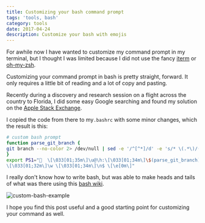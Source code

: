 ```yaml
---
title: Customizing your bash command prompt
tags: 'tools, bash'
category: tools
date: 2017-04-24
description: Customize your bash with emojis
---
```

For awhile now I have wanted to customize my command prompt in my terminal, but I thought I was limited because I did not use the fancy [iterm](https://www.iterm2.com/) or [oh-my-zsh](https://github.com/robbyrussell/oh-my-zsh).

Customizing your command prompt in bash is pretty straight, forward. It only requires a little bit of reading and a lot of copy and pasting.

Recently during a discovery and research session on a flight across the country to Florida, I did some easy Google searching and found my solution on the [Apple Stack Exchange](https://apple.stackexchange.com/questions/125637/iterm-colors-for-prompt-command-and-output).

I copied the code from there to my`.bashrc` with some minor changes, which the result is this:

```sh
# custom bash prompt
function parse_git_branch {
git branch --no-color 2> /dev/null | sed -e '/^[^*]/d' -e 's/* \(.*\)/(\1)/'
}
export PS1="🍔  \[\033[01;35m\]\u@\h:\[\033[01;34m\]\$(parse_git_branch)
\[\033[01;32m\]\w \[\033[01;34m\]\n$ \[\e[0m\]"
```
I really don't know how to write bash, but was able to make heads and tails of what was there using this [bash wiki](https://wiki.archlinux.org/index.php/Bash/Prompt_customization). 

![custom-bash-example](/img/uploads/bash.png)

I hope you find this post useful and a good starting point for customizing your command as well.
